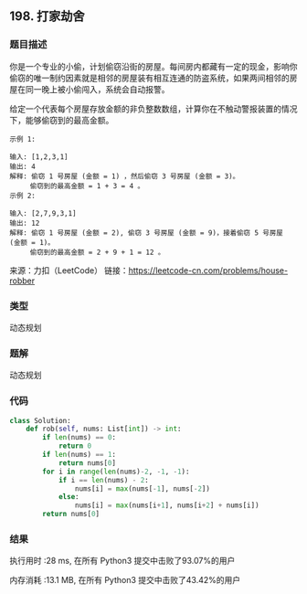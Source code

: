## 198. 打家劫舍



### 题目描述

你是一个专业的小偷，计划偷窃沿街的房屋。每间房内都藏有一定的现金，影响你偷窃的唯一制约因素就是相邻的房屋装有相互连通的防盗系统，如果两间相邻的房屋在同一晚上被小偷闯入，系统会自动报警。

给定一个代表每个房屋存放金额的非负整数数组，计算你在不触动警报装置的情况下，能够偷窃到的最高金额。

```
示例 1:

输入: [1,2,3,1]
输出: 4
解释: 偷窃 1 号房屋 (金额 = 1) ，然后偷窃 3 号房屋 (金额 = 3)。
     偷窃到的最高金额 = 1 + 3 = 4 。
示例 2:

输入: [2,7,9,3,1]
输出: 12
解释: 偷窃 1 号房屋 (金额 = 2), 偷窃 3 号房屋 (金额 = 9)，接着偷窃 5 号房屋 (金额 = 1)。
     偷窃到的最高金额 = 2 + 9 + 1 = 12 。
```

来源：力扣（LeetCode）
链接：https://leetcode-cn.com/problems/house-robber

### 类型

动态规划



### 题解

动态规划



### 代码

```python
class Solution:
    def rob(self, nums: List[int]) -> int:
    	if len(nums) == 0:
    		return 0
    	if len(nums) == 1:
    		return nums[0]
    	for i in range(len(nums)-2, -1, -1):
    		if i == len(nums) - 2:
    			nums[i] = max(nums[-1], nums[-2])
    		else:
    			nums[i] = max(nums[i+1], nums[i+2] + nums[i])
    	return nums[0]
```



### 结果

执行用时 :28 ms, 在所有 Python3 提交中击败了93.07%的用户

内存消耗 :13.1 MB, 在所有 Python3 提交中击败了43.42%的用户